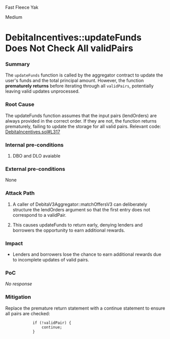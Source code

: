 Fast Fleece Yak

Medium

# DebitaIncentives::updateFunds Does Not Check All validPairs

### Summary

The `updateFunds` function is called by the aggregator contract to update the user's funds and the total principal amount. However, the function **prematurely returns** before iterating through all `validPairs`, potentially leaving valid updates unprocessed.

### Root Cause

The updateFunds function assumes that the input pairs (lendOrders) are always provided in the correct order. If they are not, the function returns prematurely, failing to update the storage for all valid pairs.
Relevant code:
[DebitaIncentives.sol#L317](https://github.com/sherlock-audit/2024-11-debita-finance-v3/blob/main/Debita-V3-Contracts/contracts/DebitaIncentives.sol#L317)

### Internal pre-conditions

1. DBO and DLO avaiable

### External pre-conditions

None

### Attack Path

1. A caller of DebitaV3Aggregator::matchOffersV3 can deliberately structure the lendOrders argument so that the first entry does not correspond to a validPair.

2. This causes updateFunds to return early, denying lenders and borrowers the opportunity to earn additional rewards.

### Impact

* Lenders and borrowers lose the chance to earn additional rewards due to incomplete updates of valid pairs.

### PoC

_No response_

### Mitigation

Replace the premature return statement with a continue statement to ensure all pairs are checked:

```solidity
            if (!validPair) {
                continue;
            }
```